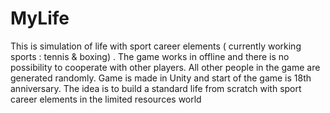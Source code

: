 # MyLife
This is simulation of life with sport career elements ( currently working sports : tennis & boxing) . 
The game works in offline and there is no possibility to cooperate with other players. All other people in the game are generated randomly. 
Game is made in Unity and start of the game is 18th anniversary.
The idea is to build a standard life from scratch with sport career elements in the limited resources world
